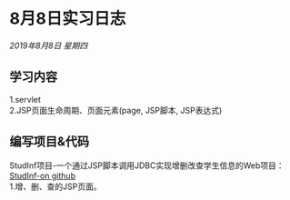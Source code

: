 # 8月8日实习日志  
*2019年8月8日 星期四*  
## 学习内容  
1.servlet  
2.JSP页面生命周期、页面元素(page, JSP脚本, JSP表达式)  
## 编写项目&代码  
StudInf项目-一个通过JSP脚本调用JDBC实现增删改查学生信息的Web项目：[StudInf-on github](https://github.com/Angerxu/Practice-in-SINObest-2019/blob/master/StudInf)  
1.增、删、查的JSP页面。  